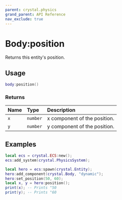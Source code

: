 ```yaml
---
parent: crystal.physics
grand_parent: API Reference
nav_exclude: true
---
```


# Body:position

Returns this entity's position.

## Usage

```lua
body:position()
```

### Returns

| Name | Type     | Description                  |
| :--- | :------- | :--------------------------- |
| `x`  | `number` | x component of the position. |
| `y`  | `number` | y component of the position. |

## Examples

```lua
local ecs = crystal.ECS:new();
ecs:add_system(crystal.PhysicsSystem);

local hero = ecs:spawn(crystal.Entity);
hero:add_component(crystal.Body, "dynamic");
hero:set_position(50, 60);
local x, y = hero:position();
print(x); -- Prints "50
print(y); -- Prints "60
```
